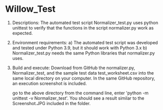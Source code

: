 # Willow_Test
1) Descriptions:
	The automated test script Normalizer_test.py uses python unittest to verify 
	that the functions in the script normalizer.py work as expected.

2) Environment requirements:
	a) The automated test script was developed and tested under Python 3.9, but it should work with Python 3.x
	b) Normalizer_test.py needs the same Python libraries that normalizer.py uses.

3) Build and execute:
	Download from GitHub the normalizer.py, Normalizer_test, and the sample test data test_worksheet.csv into the same 
	local directory on your computer. In the same GitHub repository, an execution screenshot is included.
	
	go to the above directory from the command line, enter 'python -m unittest -v Normalizer_test'.
	You should see a result similar to the Screenshot.JPG included in the folder.
